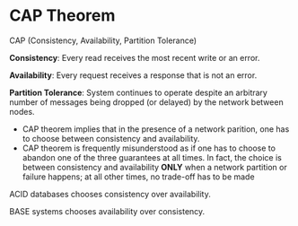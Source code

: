 # CAP Theorem

CAP (Consistency, Availability, Partition Tolerance)

**Consistency**: Every read receives the most recent write or an error.

**Availability**: Every request receives a response that is not an error.

**Partition Tolerance**: System continues to operate despite an arbitrary number of messages being dropped (or delayed) by the network between nodes.

- CAP theorem implies that in the presence of a network parition, one has to choose between consistency and availability.
- CAP theorem is frequently misunderstood as if one has to choose to abandon one of the three guarantees at all times. In fact, the choice is between consistency and availability **ONLY** when a network partition or failure happens; at all other times, no trade-off has to be made

ACID databases chooses consistency over availability.

BASE systems chooses availability over consistency.
